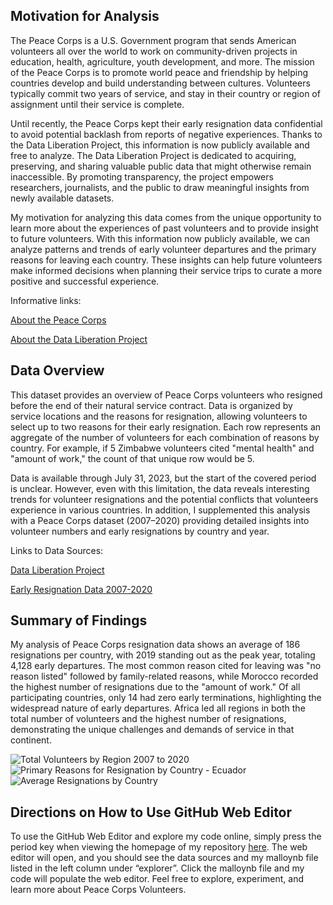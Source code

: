 ## Motivation for Analysis

The Peace Corps is a U.S. Government program that sends American volunteers all over the world to work on community-driven projects in education, health, agriculture, youth development, and more. The mission of the Peace Corps is to promote world peace and friendship by helping countries develop and build understanding between cultures. Volunteers typically commit two years of service, and stay in their country or region of assignment until their service is complete.

Until recently, the Peace Corps kept their early resignation data confidential to avoid potential backlash from reports of negative experiences. Thanks to the Data Liberation Project, this information is now publicly available and free to analyze. The Data Liberation Project is dedicated to acquiring, preserving, and sharing valuable public data that might otherwise remain inaccessible. By promoting transparency, the project empowers researchers, journalists, and the public to draw meaningful insights from newly available datasets. 

My motivation for analyzing this data comes from the unique opportunity to learn more about the experiences of past volunteers and to provide insight to future volunteers. With this information now publicly available, we can analyze patterns and trends of early volunteer departures and the primary reasons for leaving each country. These insights can help future volunteers make informed decisions when planning their service trips to curate a more positive and successful experience.

Informative links:

[About the Peace Corps](https://www.peacecorps.gov/what-we-do/our-mission/)

[About the Data Liberation Project](https://www.peacecorps.gov/)


## Data Overview
This dataset provides an overview of Peace Corps volunteers who resigned before the end of their natural service contract. Data is organized by service locations and the reasons for resignation, allowing volunteers to select up to two reasons for their early resignation. Each row represents an aggregate of the number of volunteers for each combination of reasons by country. For example, if 5 Zimbabwe volunteers cited "mental health" and "amount of work," the count of that unique row would be 5. 

Data is available through July 31, 2023, but the start of the covered period is unclear. However, even with this limitation, the data reveals interesting trends for volunteer resignations and the potential conflicts that volunteers experience in various countries. In addition, I supplemented this analysis with a Peace Corps dataset (2007–2020) providing detailed insights into volunteer numbers and early resignations by country and year.

Links to Data Sources:

[Data Liberation Project](https://www.data-liberation-project.org/datasets/peace-corps-resignations/)

[Early Resignation Data 2007-2020](https://www.peacecorps.gov/about-the-agency/policies-and-publications/reports-and-documents/?search_text=Early%20Termination%20Data%20by%20Country%20-%20Annual%20Method%20-%20FY%202007-2020%20%5BCSV%5D)


## Summary of Findings

My analysis of Peace Corps resignation data shows an average of 186 resignations per country, with 2019 standing out as the peak year, totaling 4,128 early departures. The most common reason cited for leaving was "no reason listed" followed by family-related reasons, while Morocco recorded the highest number of resignations due to the "amount of work." Of all participating countries, only 14 had zero early terminations, highlighting the widespread nature of early departures. Africa led all regions in both the total number of volunteers and the highest number of resignations, demonstrating the unique challenges and demands of service in that continent. 

<img src="/Users/loganfitz/Desktop/Data Science Data/PeaceCorpsFinal/Total Volunteers by Region 2007 to 2020.png" alt="Total Volunteers by Region 2007 to 2020">
<img src="/Users/loganfitz/Desktop/Data Science Data/PeaceCorpsFinal/Primary Reasons for Resignation by Country - Ecuador.png" alt="Primary Reasons for Resignation by Country - Ecuador">
<img src="/Users/loganfitz/Desktop/Data Science Data/PeaceCorpsFinal/Average Resignations by Country.png" alt="Average Resignations by Country">



## Directions on How to Use GitHub Web Editor

To use the GitHub Web Editor and explore my code online, simply press the period key when viewing the homepage of my repository [here](https://github.com/LoganFitz1/Peace-Corps-Resignations). The web editor will open, and you should see the data sources and my malloynb file listed in the left column under “explorer”. Click the malloynb file and my code will populate the web editor. Feel free to explore, experiment, and learn more about Peace Corps Volunteers.
